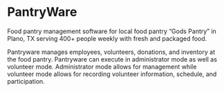 # PantryWare
Food pantry management software for local food pantry “Gods Pantry” in Plano, TX serving 400+ people weekly with fresh and packaged food. 

Pantryware manages employees, volunteers, donations, and inventory at the food pantry. Pantryware can execute in administrator mode as well as volunteer mode. Administrator mode allows for management while volunteer mode allows for recording volunteer information, schedule, and participation.
